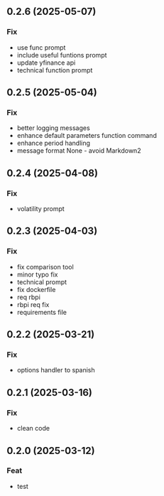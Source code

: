 ## 0.2.6 (2025-05-07)

### Fix

- use func prompt
- include useful funtions prompt
- update yfinance api
- technical function prompt

## 0.2.5 (2025-05-04)

### Fix

- better logging messages
- enhance default parameters function command
- enhance period handling
- message format None - avoid Markdown2

## 0.2.4 (2025-04-08)

### Fix

- volatility prompt

## 0.2.3 (2025-04-03)

### Fix

- fix comparison tool
- minor typo fix
- technical prompt
- fix dockerfile
- req rbpi
- rbpi req fix
- requirements file

## 0.2.2 (2025-03-21)

### Fix

- options handler to spanish

## 0.2.1 (2025-03-16)

### Fix

- clean code

## 0.2.0 (2025-03-12)

### Feat

- test
